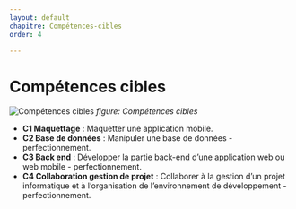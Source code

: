 ```yaml
---
layout: default
chapitre: Compétences-cibles
order: 4

---
```


<!-- new slide -->

# Compétences cibles

![Compétences cibles](./images/skills.png)
*figure: Compétences cibles*

<!-- note -->

- **C1 Maquettage** : Maquetter une application mobile.
- **C2 Base de données** : Manipuler une base de données - perfectionnement.
- **C3 Back end** : Développer la partie back-end d’une application web ou web mobile - perfectionnement.
- **C4 Collaboration gestion de projet** : Collaborer à la gestion d’un projet informatique et à l’organisation de l’environnement de développement - perfectionnement.